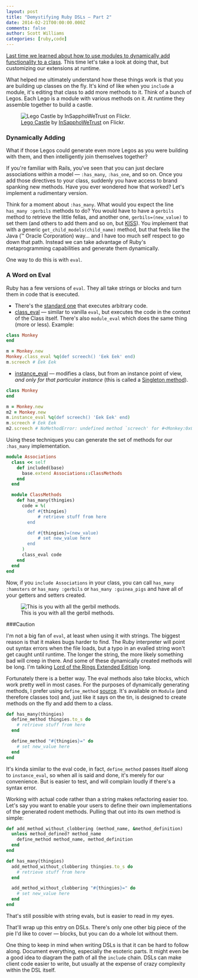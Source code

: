 ```yaml
---
layout: post
title: "Demystifying Ruby DSLs — Part 2"
date: 2014-02-21T00:00:00.000Z
comments: false
author: Scott Williams
categories: [ruby,code]
---
```

[Last time we learned about how to use modules to dynamically add functionality to a class](/words/2014/01/26/demystifying-ruby-dsls). This time let's take a look at doing that, but customizing our extensions at runtime. 

What helped me ultimately understand how these things work is that you are building up classes on the fly. It's kind of like when you `include` a module, it's editing that class to add more methods to it. Think of a bunch of Legos. Each Lego is a module with various methods on it. At runtime they assemble together to build a castle.

<figure>
    <img alt="Lego Castle by InSapphoWeTrust on Flickr." src="/images/assets/lego-annotated.png">
    <figcaption><a href="http://www.flickr.com/photos/56619626@N05/7406185206/in/photolist-chsCQo-chsDcG-chsCVb-chsD97-chsBY3-chsCeN-chsDid-bgETZB-8FZGC9-9nsJ9P-8oTk1n-dCdMj4-f8b3QR-7J1LqD-7BnYDa-7BnZmZ-7BrJZw-7BrLsb-7BnVLP-9XN1mi-cnFar5-chsCy7-gC3qkX-chsCKW-chsCs1-chsCoN-aCZJqe-aCZJe4-chsCcf-chsC41-aCcgjW-aC9BwX-aCcgf3-aC9BE6-aC9BKr-aCcgUf-aCcgRw-aC9C9v-aCcgXo-chsC7J-chsBZw-a5YVbT-em9rGR-em9ru8-emfdMW-em9tEg-emfewq-emfeEm-emfdxf-emfeh9-emfdi5">Lego Castle</a> by <a href="http://www.flickr.com/photos/skinnylawyer/">InSapphoWeTrust</a> on Flickr.</figcaption>
</figure>
			
### Dynamically Adding
What if those Legos could generate even more Legos as you were building with them, and then intelligently join themselves together?

If you're familiar with Rails, you've seen that you can just declare associations within a model — `:has_many`, `:has_one`, and so on. Once you add those directives to your class, suddenly you have access to brand spanking new methods. Have you ever wondered how that worked? Let's implement a rudimentary version.

Think for a moment about `:has_many`. What would you expect the line `has_many :gerbils` methods to do?  You would have to have a `gerbils` method to retrieve the little fellas, and another one, `gerbils=(new_value)` to set them (and others to add them and so on, but [KISS](http://en.wikipedia.org/wiki/Keep_it_simple_stupid)). You implement that with a generic `get_child_models(child_name)` method, but that feels like the Java (™ Oracle Corporation) way... and I have too much self respect to go down that path. Instead we can take advantage of Ruby's metaprogramming capabilities and generate them dynamically. 

One way to do this is with `eval`.

### A Word on Eval

Ruby has a few versions of `eval`. They all take strings or blocks and turn them in code that is executed.

 * There's the [standard one](http://www.ruby-doc.org/core-2.1.0/Kernel.html#method-i-eval) that executes arbitrary code.
 * [class_eval](http://ruby-doc.org/core-2.1.0/Module.html#method-i-class_eval) — similar to vanilla `eval`, but executes the code in the context of the Class itself. There's also `module_eval` which does the same thing (more or less). Example:

``` ruby
class Monkey
end

m = Monkey.new
Monkey.class_eval %q(def screech() 'Eek Eek' end)
m.screech # Eek Eek
```
     
* [instance_eval]() — modifies a class, but from an instance point of view, *and only for that particular instance* (this is called a [Singleton method](http://rubymonk.com/learning/books/4-ruby-primer-ascent/chapters/39-ruby-s-object-model/lessons/131-singleton-methods-and-metaclasses)).

``` ruby
class Monkey
end

m = Monkey.new
m2 = Monkey.new
m.instance_eval %q(def screech() 'Eek Eek' end)
m.screech # Eek Eek
m2.screech # NoMethodError: undefined method `screech' for #<Monkey:0x007fa6f768bac8>
```
    
Using these techniques you can generate the set of methods for our `:has_many` implementation.

``` ruby
module Associations
  class << self
    def included(base)
      base.extend Associations::ClassMethods
    end
  end

  module ClassMethods
    def has_many(thingies)
      code = %(
        def #{thingies}
            # retrieve stuff from here
        end

        def #{thingies}=(new_value)
            # set new_value here
        end
      )
      class_eval code
    end
  end
end
```

Now, if you `include Associations` in your class, you can call `has_many :hamsters` or `has_many :gerbils` or `has_many :guinea_pigs` and have all of your getters and setters created.

			
			

<figure>
    <img alt="This is you with all the gerbil methods." src="/images/assets/cashew.jpg">
    <figcaption>This is you with all the gerbil methods.</figcaption>
</figure>


###Caution

I'm not a big fan of `eval`, at least when using it with strings. The biggest reason is that it makes bugs harder to find. The Ruby interpreter will point out syntax errors when the file loads, but a typo in an evalled string won't get caught until runtime. The longer the string, the more likely something bad will creep in there. And some of these dynamically created methods will be long. I'm talking [Lord of the Rings Extended Edition](http://www.amazon.com/gp/product/B0026L7H20/ref=as_li_ss_tl?ie=UTF8&camp=1789&creative=390957&creativeASIN=B0026L7H20&linkCode=as2&tag=thepetzoo-20) long.

Fortunately there is a better way. The eval methods also take blocks, which work pretty well in most cases. For the purposes of dynamically generating methods, I prefer using `define_method` [source](http://ruby-doc.org/core-2.1.0/Module.html#method-i-define_method). It's available on `Module` (and therefore classes too) and, just like it says on the tin, is designed to create methods on the fly and add them to a class.

``` ruby
def has_many(thingies)
  define_method thingies.to_s do
    # retrieve stuff from here
  end

  define_method "#{thingies}=" do
    # set new_value here
  end
end
```

It's kinda similar to the eval code, in fact, `define_method` passes itself along to `instance_eval`, so when all is said and done, it's merely for our convenience. But is easier to test, and will complain loudly if there's a syntax error. 

Working with actual code rather than a string makes refactoring easier too. Let's say you want to enable your users to define their own implementations of the generated rodent methods. Pulling that out into its own method is simple:

``` ruby
def add_method_without_clobbering (method_name, &method_definition)
  unless method_defined? method_name
    define_method method_name, method_definition
  end
end

def has_many(thingies)
  add_method_without_clobbering thingies.to_s do
    # retrieve stuff from here
  end

  add_method_without_clobbering "#{thingies}=" do
    # set new_value here
  end
end
```
    
That's still possible with string evals, but is easier to read in my eyes.

That'll wrap up this entry on DSLs. There's only one other big piece of the pie I'd like to cover — blocks, but you can do a whole lot without them.

One thing to keep in mind when writing DSLs is that it can be hard to follow along. Document everything, especially the esoteric parts. It might even be a good idea to diagram the path of all the `include` chain. DSLs can make client code easier to write, but usually at the expense of crazy complexity within the DSL itself.

